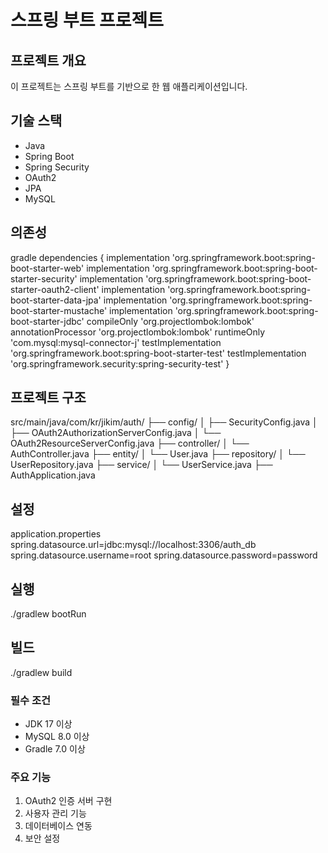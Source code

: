 # 스프링 부트 프로젝트

## 프로젝트 개요
이 프로젝트는 스프링 부트를 기반으로 한 웹 애플리케이션입니다.

## 기술 스택
* Java
* Spring Boot
* Spring Security
* OAuth2
* JPA
* MySQL

## 의존성
gradle
dependencies {
implementation 'org.springframework.boot:spring-boot-starter-web'
implementation 'org.springframework.boot:spring-boot-starter-security'
implementation 'org.springframework.boot:spring-boot-starter-oauth2-client'
implementation 'org.springframework.boot:spring-boot-starter-data-jpa'
implementation 'org.springframework.boot:spring-boot-starter-mustache'
implementation 'org.springframework.boot:spring-boot-starter-jdbc'
compileOnly 'org.projectlombok:lombok'
annotationProcessor 'org.projectlombok:lombok'
runtimeOnly 'com.mysql:mysql-connector-j'
testImplementation 'org.springframework.boot:spring-boot-starter-test'
testImplementation 'org.springframework.security:spring-security-test'
}

## 프로젝트 구조
src/main/java/com/kr/jikim/auth/
├── config/
│ ├── SecurityConfig.java
│ ├── OAuth2AuthorizationServerConfig.java
│ └── OAuth2ResourceServerConfig.java
├── controller/
│ └── AuthController.java
├── entity/
│ └── User.java
├── repository/
│ └── UserRepository.java
├── service/
│ └── UserService.java
├── AuthApplication.java

## 설정
application.properties
spring.datasource.url=jdbc:mysql://localhost:3306/auth_db
spring.datasource.username=root
spring.datasource.password=password

## 실행
./gradlew bootRun

## 빌드
./gradlew build

### 필수 조건
* JDK 17 이상
* MySQL 8.0 이상
* Gradle 7.0 이상

### 주요 기능
1. OAuth2 인증 서버 구현
2. 사용자 관리 기능
3. 데이터베이스 연동
4. 보안 설정
